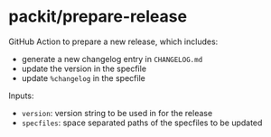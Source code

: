 # packit/prepare-release

GitHub Action to prepare a new release, which includes:

* generate a new changelog entry in `CHANGELOG.md`
* update the version in the specfile
* update `%changelog` in the specfile

Inputs:

* `version`: version string to be used in for the release
* `specfiles`: space separated paths of the specfiles to be updated
